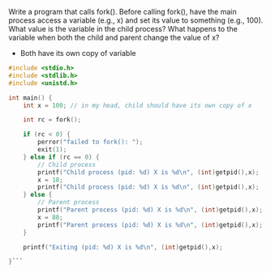 Write a program that calls fork(). Before calling fork(), have the main process access a variable (e.g., x) and set its value to something (e.g., 100). What value is the variable in the child process? What happens to the variable when both the child and parent change the value of x?
- Both have its own copy of variable 

```c
#include <stdio.h>
#include <stdlib.h>
#include <unistd.h>

int main() {
    int x = 100; // in my head, child should have its own copy of x

    int rc = fork();

    if (rc < 0) {
        perror("failed to fork(): ");
        exit(1);
    } else if (rc == 0) {
        // Child process
        printf("Child process (pid: %d) X is %d\n", (int)getpid(),x);
        x = 18;
        printf("Child process (pid: %d) X is %d\n", (int)getpid(),x);
    } else {
        // Parent process
        printf("Parent process (pid: %d) X is %d\n", (int)getpid(),x);
        x = 88;
        printf("Parent process (pid: %d) X is %d\n", (int)getpid(),x);
    }

    printf("Exiting (pid: %d) X is %d\n", (int)getpid(),x);

}```